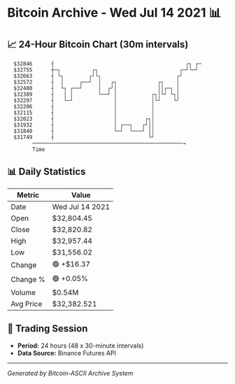 # Bitcoin Archive - Wed Jul 14 2021 📊

## 📈 24-Hour Bitcoin Chart (30m intervals)

```
  $32846      ┤                                          ┌┐ ┌─ 
  $32755      ┼─┐          ┌┐                          ┌─┘└─┘  
  $32663      ┤ └┐        ┌┘└┐                        ┌┘       
  $32572      ┤  │     ┌──┘  │   ┌┐             ┌┐    │        
  $32480      ┤  └┐ ┌──┘     │  ┌┘│             ││┌─┐ │        
  $32389      ┤   │ │        └──┘ │           ┌┐│└┘ └┐│        
  $32297      ┤   └─┘             │           │└┘    └┘        
  $32206      ┤                   │           │                
  $32115      ┤                   │           │                
  $32023      ┤                   │         ┌┐│                
  $31932      ┤                   │ ┌──┐   ┌┘││                
  $31840      ┤                   └─┘  └───┘ ││                
  $31749      ┤                              └┘                
        ────────────────────────────────────────────────→
        Time
```

## 📊 Daily Statistics

| Metric | Value |
|--------|-------|
| Date | Wed Jul 14 2021 |
| Open | $32,804.45 |
| Close | $32,820.82 |
| High | $32,957.44 |
| Low | $31,556.02 |
| Change | 🟢 +$16.37 |
| Change % | 🟢 +0.05% |
| Volume | $0.54M |
| Avg Price | $32,382.521 |

## 📅 Trading Session

- **Period:** 24 hours (48 x 30-minute intervals)
- **Data Source:** Binance Futures API

---
*Generated by Bitcoin-ASCII Archive System*
